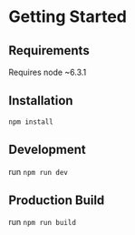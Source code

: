 # Getting Started

## Requirements
Requires node ~6.3.1

## Installation
`npm install`

## Development
run `npm run dev`

## Production Build
run `npm run build`
